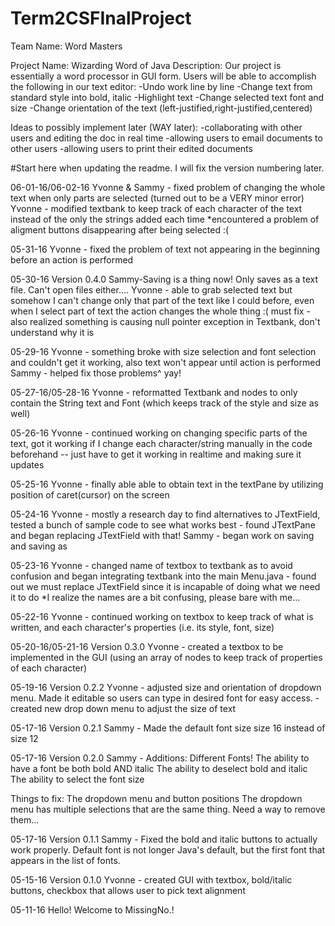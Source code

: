 # Term2CSFInalProject

Team Name: Word Masters

Project Name: Wizarding Word of Java
Description: Our project is essentially a word processor in GUI form. Users will be able to accomplish the following in our text editor:
  -Undo work line by line
  -Change text from standard style into bold, italic
  -Highlight text
  -Change selected text font and size
  -Change orientation of the text (left-justified,right-justified,centered)

Ideas to possibly implement later (WAY later):
-collaborating with other users and editing the doc in real time
-allowing users to email documents to other users
-allowing users to print their edited documents

#Start here when updating the readme. I will fix the version numbering later.

06-01-16/06-02-16
Yvonne & Sammy - fixed problem of changing the whole text when only parts are selected (turned out to be a VERY minor error)
Yvonne - modified textbank to keep track of each character of the text instead of the only the strings added each time
*encountered a problem of aligment buttons disappearing after being selected :(

05-31-16
Yvonne - fixed the problem of text not appearing in the beginning before an action is performed

05-30-16
Version 0.4.0
Sammy-Saving is a thing now!
Only saves as a text file. Can't open files either....
Yvonne - able to grab selected text but somehow I can't change only that part of the text like I could before, even when I select part of text the action changes the whole thing :(  must fix
       - also realized something is causing null pointer exception in Textbank, don't understand why it is

05-29-16
Yvonne - something broke with size selection and font selection and couldn't get it working, also text won't appear until action is performed
Sammy - helped fix those problems^ yay!


05-27-16/05-28-16
Yvonne - reformatted Textbank and nodes to only contain the String text and Font (which keeps track of the style and size as well)

05-26-16
Yvonne - continued working on changing specific parts of the text, got it working if I change each character/string manually in the code beforehand -- just have to get it working in realtime and making sure it updates

05-25-16
Yvonne - finally able able to obtain text in the textPane by utilizing position of caret(cursor) on the screen

05-24-16
Yvonne - mostly a research day to find alternatives to JTextField, tested a bunch of sample code to see what works best
       - found JTextPane and began replacing JTextField with that!
Sammy - began work on saving and saving as

05-23-16
Yvonne - changed name of textbox to textbank as to avoid confusion and began integrating textbank into the main Menu.java
       - found out we must replace JTextField since it is incapable of doing what we need it to do
*I realize the names are a bit confusing, please bare with me...

05-22-16
Yvonne - continued working on textbox to keep track of what is written, and each character's properties (i.e. its style, font, size)

05-20-16/05-21-16
Version 0.3.0
Yvonne - created a textbox to be implemented in the GUI (using an array of nodes to keep track of properties of each character)

05-19-16
Version 0.2.2
Yvonne - adjusted size and orientation of dropdown menu. Made it editable so users can type in desired font for easy access.
       - created new drop down menu to adjust the size of text

05-17-16
Version 0.2.1
Sammy - Made the default font size size 16 instead of size 12

05-17-16
Version 0.2.0
Sammy - Additions:
Different Fonts!
The ability to have a font be both bold AND italic
The ability to deselect bold and italic
The ability to select the font size

Things to fix:
The dropdown menu and button positions
The dropdown menu has multiple selections that are the same thing. Need a way to remove them...

05-17-16
Version 0.1.1
Sammy - Fixed the bold and italic buttons to actually work properly. Default font is not longer Java's default, but the first font that appears in the list of fonts.

05-15-16
Version 0.1.0
Yvonne - created GUI with textbox, bold/italic buttons, checkbox that allows user to pick text alignment

05-11-16
Hello! Welcome to MissingNo.!
